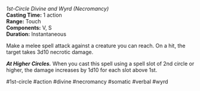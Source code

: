 *1st-Circle Divine and Wyrd (Necromancy)*  
**Casting Time:** 1 action  
**Range:** Touch  
**Components:** V, S  
**Duration:** Instantaneous

Make a melee spell attack against a creature you can reach. On a hit, the target takes 3d10 necrotic damage.

***At Higher Circles.*** When you cast this spell using a spell slot of 2nd circle or higher, the damage increases by 1d10 for each slot above 1st.

#1st-circle #action #divine #necromancy #somatic #verbal #wyrd
